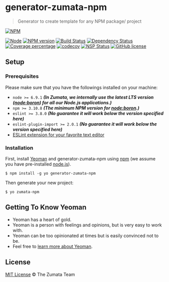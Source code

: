 # generator-zumata-npm

> Generator to create template for any NPM package/ project

[![NPM][nodei-image]][nodei-url]

[![Node][node-image]][node-url]
[![NPM version][npm-image]][npm-url]
[![Build Status][travis-image]][travis-url]
[![Dependency Status][daviddm-image]][daviddm-url]
[![Coverage percentage][coveralls-image]][coveralls-url]
[![codecov][codecov-image]][codecov-url]
[![NSP Status][nsp-image]][nsp-url]
[![GitHub license][license-image]][license-url]


## Setup

### Prerequisites

Please make sure that you have the followings installed on your machine:

- `node >= 6.9.1` ___(In Zumata, we internally use the latest LTS version ([node:boron](https://nodejs.org/en/download/releases/)) for all our Node.js applications.)___
- `npm >= 3.10.8` ___(The minimum NPM version for [node:boron](https://nodejs.org/en/download/releases/).)___
- `eslint >= 3.8.0` ___(No guarantee it will work below the version specified here)___
- `eslint-plugin-import >= 2.0.1` ___(No guarantee it will work below the version specified here)___
- [ESLint extension for your favorite text editor](http://eslint.org/docs/user-guide/integrations)

### Installation

First, install [Yeoman](http://yeoman.io) and generator-zumata-npm using [npm](https://www.npmjs.com/) (we assume you have pre-installed [node.js](https://nodejs.org/)).

```
$ npm install -g yo generator-zumata-npm
```

Then generate your new project:

```
$ yo zumata-npm
```


## Getting To Know Yeoman

- Yeoman has a heart of gold.
- Yeoman is a person with feelings and opinions, but is very easy to work with.
- Yeoman can be too opinionated at times but is easily convinced not to be.
- Feel free to [learn more about Yeoman](http://yeoman.io/).


## License
[MIT License](http://the-zumata-team.mit-license.org/) © The Zumata Team


[nodei-image]: https://nodei.co/npm/generator-zumata-npm.png?downloads=true&downloadRank=true&stars=true
[nodei-url]: https://nodei.co/npm/generator-zumata-npm/
[node-image]: https://img.shields.io/node/v/generator-zumata-npm.svg
[node-url]: https://nodejs.org/en/download/
[npm-image]: https://badge.fury.io/js/generator-zumata-npm.svg
[npm-url]: https://npmjs.org/package/generator-zumata-npm
[travis-image]: https://travis-ci.org/Zumata/generator-zumata-npm.svg?branch=master
[travis-url]: https://travis-ci.org/Zumata/generator-zumata-npm
[daviddm-image]: https://david-dm.org/Zumata/generator-zumata-npm.svg?theme=shields.io
[daviddm-url]: https://david-dm.org/Zumata/generator-zumata-npm
[coveralls-image]: https://coveralls.io/repos/github/Zumata/generator-zumata-npm/badge.svg
[coveralls-url]: https://coveralls.io/github/Zumata/generator-zumata-npm
[codecov-image]: https://codecov.io/gh/Zumata/generator-zumata-npm/branch/master/graph/badge.svg
[codecov-url]: https://codecov.io/gh/Zumata/generator-zumata-npm
[nsp-image]: https://nodesecurity.io/orgs/motss/projects/6e9fabde-73e1-456c-a2d7-8588023ed1ce/badge
[nsp-url]: https://nodesecurity.io/orgs/motss/projects/6e9fabde-73e1-456c-a2d7-8588023ed1ce
[license-image]: https://img.shields.io/badge/license-MIT-blue.svg
[license-url]: https://the-zumata-team.mit-license.org/
